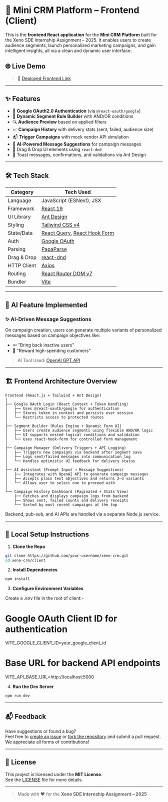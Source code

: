 # 🧠 Mini CRM Platform – Frontend (Client)

This is the **frontend React application** for the **Mini CRM Platform** built for the Xeno SDE Internship Assignment – 2025. It enables users to create audience segments, launch personalized marketing campaigns, and gain intelligent insights, all via a clean and dynamic user interface.

## 🌐 Live Demo

> 🔗 [Deployed Frontend Link](https://xeno-frontend12345678.vercel.app/)

---

## ✨ Features

- 🔐 **Google OAuth2.0 Authentication** (via `@react-oauth/google`)
- 🧱 **Dynamic Segment Rule Builder** with AND/OR conditions
- 🔍 **Audience Preview** based on applied filters
- 📈 **Campaign History** with delivery stats (sent, failed, audience size)
- 📬 **Trigger Campaigns** with mock vendor API simulation
- 🧠 **AI-Powered Message Suggestions** for campaign messages
- 🧩 Drag & Drop UI elements using `react-dnd`
- 💬 Toast messages, confirmations, and validations via Ant Design

---

## 🛠️ Tech Stack

| Category     | Tech Used                          |
|--------------|------------------------------------|
| Language     | JavaScript (ESNext), JSX           |
| Framework    | [React 19](https://react.dev/)     |
| UI Library   | [Ant Design](https://ant.design/)  |
| Styling      | [Tailwind CSS v4](https://tailwindcss.com/) |
| State/Data   | [React Query](https://tanstack.com/query), [React Hook Form](https://react-hook-form.com/) |
| Auth         | [Google OAuth](https://www.npmjs.com/package/@react-oauth/google) |
| Parsing      | [PapaParse](https://www.papaparse.com/) |
| Drag & Drop  | [react-dnd](https://react-dnd.github.io/) |
| HTTP Client  | [Axios](https://axios-http.com/)   |
| Routing      | [React Router DOM v7](https://reactrouter.com/) |
| Bundler      | [Vite](https://vitejs.dev/)        |

---

## 🧪 AI Feature Implemented

### ✨ AI-Driven Message Suggestions

On campaign creation, users can generate multiple variants of personalized messages based on campaign objectives like:

- 💤 "Bring back inactive users"
- 💸 "Reward high-spending customers"

> AI Tool Used: [OpenAI GPT API](https://platform.openai.com/)

---

## 🏗️ Frontend Architecture Overview

```text
Frontend (React.js + Tailwind + Ant Design)
│
├── Google OAuth Login (React Context + Token Handling)
│   ├── Uses @react-oauth/google for authentication
│   ├── Stores token in context and persists user session
│   └── Restricts access to protected routes
│
├── Segment Builder (Rules Engine + Dynamic Form UI)
│   ├── Users create audience segments using flexible AND/OR logic
│   ├── UI supports nested logical conditions and validation
│   └── Uses react-hook-form for controlled form management
│
├── Campaign Manager (Delivery Triggers + API Logging)
│   ├── Triggers new campaigns via backend after segment save
│   ├── Logs sent/failed messages into communication_log
│   └── Handles optimistic UI feedback for delivery status
│
├── AI Assistant (Prompt Input → Message Suggestions)
│   ├── Integrates with OpenAI API to generate campaign messages
│   ├── Accepts plain text objectives and returns 2–3 variants
│   └── Allows user to select one to proceed with
│
└── Campaign History Dashboard (Paginated + Stats View)
    ├── Fetches and displays campaign logs from backend
    ├── Shows sent, failed counts and delivery receipts
    └── Sorted by most recent campaigns at the top
```


Backend, pub-sub, and AI APIs are handled via a separate Node.js service.

---

## 🚀 Local Setup Instructions

1. **Clone the Repo**

```bash
git clone https://github.com/your-username/xeno-crm.git
cd xeno-crm/client
```

2. **Install Dependencies**

```bash
npm install
```

3. **Configure Environment Variables**

Create a .env file in the root of client:-

# Google OAuth Client ID for authentication
VITE_GOOGLE_CLIENT_ID=your_google_client_id
# Base URL for backend API endpoints
VITE_API_BASE_URL=http://localhost:5000


4. **Run the Dev Server**

```bash
npm run dev
```

---

## 📬 Feedback

Have suggestions or found a bug?  
Feel free to [create an issue](https://github.com/atharva5924/xeno-crm/issues) or [fork the repository](https://github.com/atharva5924/xeno-crm/fork) and submit a pull request.  
We appreciate all forms of contributions!

---

## 📄 License

This project is licensed under the **MIT License**.  
See the [LICENSE](./LICENSE) file for more details.

---

> Made with ❤️ for the **Xeno SDE Internship Assignment – 2025**


